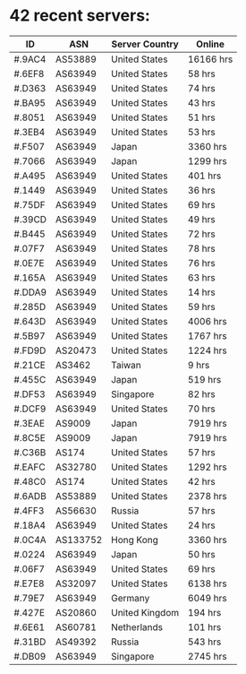 # 42 recent servers:

| ID | ASN | Server Country | Online |
| ------ | ------ | ------ | ------ |
| #.9AC4 | AS53889 | United States | 16166 hrs |
| #.6EF8 | AS63949 | United States | 58 hrs |
| #.D363 | AS63949 | United States | 74 hrs |
| #.BA95 | AS63949 | United States | 43 hrs |
| #.8051 | AS63949 | United States | 51 hrs |
| #.3EB4 | AS63949 | United States | 53 hrs |
| #.F507 | AS63949 | Japan | 3360 hrs |
| #.7066 | AS63949 | Japan | 1299 hrs |
| #.A495 | AS63949 | United States | 401 hrs |
| #.1449 | AS63949 | United States | 36 hrs |
| #.75DF | AS63949 | United States | 69 hrs |
| #.39CD | AS63949 | United States | 49 hrs |
| #.B445 | AS63949 | United States | 72 hrs |
| #.07F7 | AS63949 | United States | 78 hrs |
| #.0E7E | AS63949 | United States | 76 hrs |
| #.165A | AS63949 | United States | 63 hrs |
| #.DDA9 | AS63949 | United States | 14 hrs |
| #.285D | AS63949 | United States | 59 hrs |
| #.643D | AS63949 | United States | 4006 hrs |
| #.5B97 | AS63949 | United States | 1767 hrs |
| #.FD9D | AS20473 | United States | 1224 hrs |
| #.21CE | AS3462 | Taiwan | 9 hrs |
| #.455C | AS63949 | Japan | 519 hrs |
| #.DF53 | AS63949 | Singapore | 82 hrs |
| #.DCF9 | AS63949 | United States | 70 hrs |
| #.3EAE | AS9009 | Japan | 7919 hrs |
| #.8C5E | AS9009 | Japan | 7919 hrs |
| #.C36B | AS174 | United States | 57 hrs |
| #.EAFC | AS32780 | United States | 1292 hrs |
| #.48C0 | AS174 | United States | 42 hrs |
| #.6ADB | AS53889 | United States | 2378 hrs |
| #.4FF3 | AS56630 | Russia | 57 hrs |
| #.18A4 | AS63949 | United States | 24 hrs |
| #.0C4A | AS133752 | Hong Kong | 3360 hrs |
| #.0224 | AS63949 | Japan | 50 hrs |
| #.06F7 | AS63949 | United States | 69 hrs |
| #.E7E8 | AS32097 | United States | 6138 hrs |
| #.79E7 | AS63949 | Germany | 6049 hrs |
| #.427E | AS20860 | United Kingdom | 194 hrs |
| #.6E61 | AS60781 | Netherlands | 101 hrs |
| #.31BD | AS49392 | Russia | 543 hrs |
| #.DB09 | AS63949 | Singapore | 2745 hrs |

